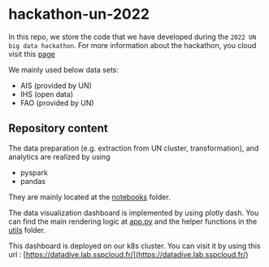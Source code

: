 # hackathon-un-2022

In this repo, we store the code that we have developed during the `2022 UN big data hackathon`. For more information 
about the hackathon, you cloud visit this [page](https://unstats.un.org/bigdata/events/2022/hackathon/)

We mainly used below data sets:
- AIS (provided by UN)
- IHS (open data)
- FAO (provided by UN)


## Repository content

The data preparation (e.g. extraction from UN cluster, transformation), and analytics are realized by using 
- pyspark
- pandas

They are mainly located at the [notebooks](./notebooks) folder.

The data visualization dashboard is implemented by using plotly dash. You can find the main rendering logic at
[app.py](./app.py) and the helper functions in the [utils](./utils) folder.

This dashboard is deployed on our k8s cluster. You can visit it by using this url : [https://datadive.lab.sspcloud.fr/](https://datadive.lab.sspcloud.fr/)

